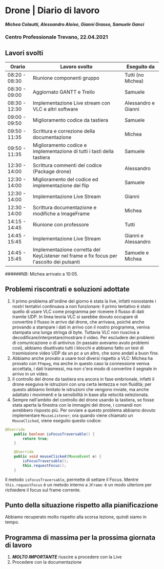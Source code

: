 # Drone | Diario di lavoro
##### Michea Colautti, Alessandro Aloise, Gianni Grasso, Samuele Ganci
### Centro Professionale Trevano, 22.04.2021

## Lavori svolti


|Orario        |Lavoro svolto                                                                              |Eseguito da          |
|--------------|-------------------------------------------------------------------------------------------|---------------------|
|08:20 - 08:30 |Riunione componenti gruppo                                                                 |Tutti (no Michea)    |
|08:30 - 09:00 |Aggiornato GANTT e Trello                                                                  |Samuele              |    
|08:30 - 12:30 |Implementazione Live stream con VLC e altri software                                       |Alessandro e Gianni  |                      
|09:00 - 09:50 |Miglioramento codice da tastiera                                                           |Samuele              |
|09:50 - 11:35 |Scrittura  e correzione della documentazione                                               |Michea               |
|09:50 - 11:35 |Miglioramento codice e implementazione di tutti i tasti della tastiera                     |Samuele              |
|12:30 - 14:00 |Scrittura commenti del codice (Package drone)                                              |Alessandro           |
|12:30 - 14:00 |Miglioramento del codice ed implementazione dei flip                                       |Samuele              |
|12:30 - 14:00 |Implementazione Live Stream                                                                |Gianni               |
|12:30 - 14:00 |Scrittura documentazione e modifiche a ImageFrame                                          |Michea               |
|14:15 - 14:45 |Riunione con professore                                                                     |Tutti                |
|14:45 - 15:45 |Implementazione Live Stream                                                                |Gianni e Alessandro  |
|14:45 - 15:45 |Implementazione corretta del KeyListener nel frame e fix focus per l'ascolto dei pulsanti  |Samuele e Michea     |

######NB: Michea arrivato a 10:05.


## Problemi riscontrati e soluzioni adottate

1. Il primo problema all'ordine del giorno è stata la live, infatti nonostante i nostri tentativi continuava a non funzionare: Il primo tentativo è stato quello di usare VLC come programma per ricevere il flusso di dati tramite UDP. In linea teoria VLC si sarebbe dovuto occupare di convertire il flusso in arrivo dal drone, che arrivava, poiché anche provando a stampare i dati in arrivo con il nostro programma, veniva stampata una lunga stringa di byte. 
Tuttavia VLC non riusciva a decodificare/interpretare/mostrare il video. Per escludere dei problemi di comunicazione o di antivirus (in passato avevamo avuto problemi così), abbiamo disattivato tutti i blocchi e abbiamo fatto un test di trasmissione video UDP da un pc a un altro, che sono andati a buon fine.
2. Abbiamo anche provato a usare tool diversi rispetto a VLC: Michea ha provato con `FFmpeg`, ma anche in questo caso la connessione veniva accettata, i dati trasmessi, ma non c'era modo di convertire il segnale in arrivo in un video.
3. Il controllo del drone da tastiera era ancora in fase embrionale, infatti il drone eseguiva le istruzioni con una certa lentezza e non fluidità; per questo abbiamo limitato le istruzioni che vengono inviate, ma anche adattato i movimenti e la sensibilità in base alla velocità selezionata. 
4. Sempre nell'ambito del controllo del drone usando la tastiera, se fosse stata aperta la finestra con le immagini del drone, i comandi non avrebbero risposto più. Per ovviare a questo problema abbiamo dovuto implementare `MouseListener`; ora quando viene chiamato un `MouseClicked`, viene eseguito questo codice: 


```java
@Override
    public boolean isFocusTraversable() {
        return true;
    }

    @Override
    public void mouseClicked(MouseEvent e) {
        isFocusTraversable();
        this.requestFocus();
    }
```
Il metodo `isFocusTraversable`, permette di settare il Focus. Mentre `this.requestFocus` è un metodo interno a `JFrame`: è un modo ulteriore per richiedere il focus sul frame corrente.



## Punto della situazione rispetto alla pianificazione

Abbiamo recuperato molto rispetto alla scorsa lezione, quindi siamo in tempo.

## Programma di massima per la prossima giornata di lavoro
1. ***MOLTO IMPORTANTE*** riuscire a procedere con la Live
2. Procedere con la documentazione
